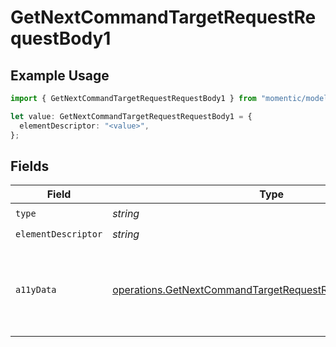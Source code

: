 # GetNextCommandTargetRequestRequestBody1

## Example Usage

```typescript
import { GetNextCommandTargetRequestRequestBody1 } from "momentic/models/operations";

let value: GetNextCommandTargetRequestRequestBody1 = {
  elementDescriptor: "<value>",
};
```

## Fields

| Field                                                                                                                                  | Type                                                                                                                                   | Required                                                                                                                               | Description                                                                                                                            |
| -------------------------------------------------------------------------------------------------------------------------------------- | -------------------------------------------------------------------------------------------------------------------------------------- | -------------------------------------------------------------------------------------------------------------------------------------- | -------------------------------------------------------------------------------------------------------------------------------------- |
| `type`                                                                                                                                 | *string*                                                                                                                               | :heavy_check_mark:                                                                                                                     | N/A                                                                                                                                    |
| `elementDescriptor`                                                                                                                    | *string*                                                                                                                               | :heavy_check_mark:                                                                                                                     | N/A                                                                                                                                    |
| `a11yData`                                                                                                                             | [operations.GetNextCommandTargetRequestRequestBodyA11yData](../../models/operations/getnextcommandtargetrequestrequestbodya11ydata.md) | :heavy_minus_sign:                                                                                                                     | DEPRECATED: new a11y cache is stored in DB and resolved into the 'cache' field                                                         |